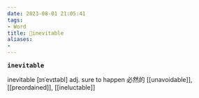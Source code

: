 ```yaml
---
date: 2023-08-01 21:05:41
tags: 
- Word
title: 📖inevitable
aliases: 
- 
---
```


<pre><strong>inevitable</strong></pre>

inevitable
[ɪnˈevɪtəbl]
adj. sure to happen 必然的
[[unavoidable]], [[preordained]], [[ineluctable]]

